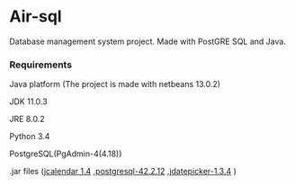 # Air-sql
Database management system project. Made with PostGRE SQL and Java.

### Requirements

Java platform (The project is made with netbeans 13.0.2)

JDK 11.0.3

JRE 8.0.2

Python 3.4

PostgreSQL(PgAdmin-4(4.18))

.jar files ([jcalendar 1.4](http://www.java2s.com/Code/Jar/j/Downloadjcalendar14jar.htm) ,[postgresql-42.2.12](https://jdbc.postgresql.org/download.html) ,[jdatepicker-1.3.4](http://www.java2s.com/Code/Jar/j/Downloadjdatepicker132jar.htm) )
